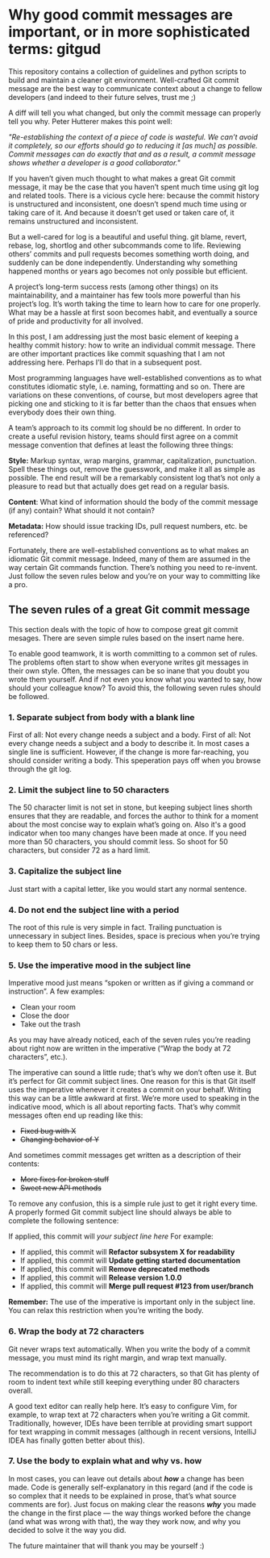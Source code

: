 # Why good commit messages are important, or in more sophisticated terms: gitgud
This repository contains a collection of guidelines and python scripts to build and maintain a cleaner git environment. Well-crafted Git commit message are the best way to communicate context about a change to fellow developers (and indeed to their future selves, trust me ;)

A diff will tell you what changed, but only the commit message can properly tell you why. Peter Hutterer makes this point well:

_"Re-establishing the context of a piece of code is wasteful. We can’t avoid it completely, so our efforts should go to reducing it [as much] as possible. Commit messages can do exactly that and as a result, a commit message shows whether a developer is a good collaborator."_

If you haven’t given much thought to what makes a great Git commit message, it may be the case that you haven’t spent much time using git log and related tools. There is a vicious cycle here: because the commit history is unstructured and inconsistent, one doesn’t spend much time using or taking care of it. And because it doesn’t get used or taken care of, it remains unstructured and inconsistent.

But a well-cared for log is a beautiful and useful thing. git blame, revert, rebase, log, shortlog and other subcommands come to life. Reviewing others’ commits and pull requests becomes something worth doing, and suddenly can be done independently. Understanding why something happened months or years ago becomes not only possible but efficient.

A project’s long-term success rests (among other things) on its maintainability, and a maintainer has few tools more powerful than his project’s log. It’s worth taking the time to learn how to care for one properly. What may be a hassle at first soon becomes habit, and eventually a source of pride and productivity for all involved.

In this post, I am addressing just the most basic element of keeping a healthy commit history: how to write an individual commit message. There are other important practices like commit squashing that I am not addressing here. Perhaps I’ll do that in a subsequent post.

Most programming languages have well-established conventions as to what constitutes idiomatic style, i.e. naming, formatting and so on. There are variations on these conventions, of course, but most developers agree that picking one and sticking to it is far better than the chaos that ensues when everybody does their own thing.

A team’s approach to its commit log should be no different. In order to create a useful revision history, teams should first agree on a commit message convention that defines at least the following three things:

**Style:** Markup syntax, wrap margins, grammar, capitalization, punctuation. Spell these things out, remove the guesswork, and make it all as simple as possible. The end result will be a remarkably consistent log that’s not only a pleasure to read but that actually does get read on a regular basis.

**Content**: What kind of information should the body of the commit message (if any) contain? What should it not contain?

**Metadata:** How should issue tracking IDs, pull request numbers, etc. be referenced?

Fortunately, there are well-established conventions as to what makes an idiomatic Git commit message. Indeed, many of them are assumed in the way certain Git commands function. There’s nothing you need to re-invent. Just follow the seven rules below and you’re on your way to committing like a pro.

## The seven rules of a great Git commit message
This section deals with the topic of how to compose great git commit mesages. There are seven simple rules based on the insert name here.

To enable good teamwork, it is worth committing to a common set of rules. The problems often start to show when everyone writes git messages in their own style. Often, the messages can be so inane that you doubt you wrote them yourself. And if not even you know what you wanted to say, how should your colleague know? To avoid this, the following seven rules should be followed.
### 1. **Separate subject from body with a blank line**
First of all: Not every change needs a subject and a body. First of all: Not every change needs a subject and a body to describe it. In most cases a single line is sufficient. However, if the change is more far-reaching, you should consider writing a body. This speperation pays off when you browse through the git log.
### 2. **Limit the subject line to 50 characters**
The 50 character limit is not set in stone, but keeping subject lines shorth ensures that they are readable, and forces the author to think for a moment about the most concise way to explain what’s going on. Also it's a good indicator when too many changes have been made at once. If you need more than 50 characters, you should commit less. So shoot for 50 characters, but consider 72 as a hard limit.
### 3. **Capitalize the subject line**
Just start with a capital letter, like you would start any normal sentence.
### 4. **Do not end the subject line with a period**
The root of this rule is very simple in fact. Trailing punctuation is unnecessary in subject lines. Besides, space is precious when you’re trying to keep them to 50 chars or less.
### 5. **Use the imperative mood in the subject line**
Imperative mood just means “spoken or written as if giving a command or instruction”. A few examples:
* Clean your room
* Close the door
* Take out the trash

As you may have already noticed, each of the seven rules you’re reading about right now are written in the imperative (“Wrap the body at 72 characters”, etc.).

The imperative can sound a little rude; that’s why we don’t often use it. But it’s perfect for Git commit subject lines. One reason for this is that Git itself uses the imperative whenever it creates a commit on your behalf. Writing this way can be a little awkward at first. We’re more used to speaking in the indicative mood, which is all about reporting facts. That’s why commit messages often end up reading like this:
* ~~Fixed bug with X~~
* ~~Changing behavior of Y~~

And sometimes commit messages get written as a description of their contents:
* ~~More fixes for broken stuff~~
* ~~Sweet new API methods~~

To remove any confusion, this is a simple rule just to get it right every time. A properly formed Git commit subject line should always be able to complete the following sentence:

If applied, this commit will *your subject line here*
For example:
* If applied, this commit will **Refactor subsystem X for readability**
* If applied, this commit will **Update getting started documentation**
* If applied, this commit will **Remove deprecated methods**
* If applied, this commit will **Release version 1.0.0**
* If applied, this commit will **Merge pull request #123 from user/branch**
 
**Remember:** The use of the imperative is important only in the subject line. You can relax this restriction when you’re writing the body.

### 6. **Wrap the body at 72 characters**
Git never wraps text automatically. When you write the body of a commit message, you must mind its right margin, and wrap text manually.

The recommendation is to do this at 72 characters, so that Git has plenty of room to indent text while still keeping everything under 80 characters overall.

A good text editor can really help here. It’s easy to configure Vim, for example, to wrap text at 72 characters when you’re writing a Git commit. Traditionally, however, IDEs have been terrible at providing smart support for text wrapping in commit messages (although in recent versions, IntelliJ IDEA has finally gotten better about this).

### 7. **Use the body to explain what and why vs. how**
In most cases, you can leave out details about _**how**_ a change has been made. Code is generally self-explanatory in this regard (and if the code is so complex that it needs to be explained in prose, that’s what source comments are for). Just focus on making clear the reasons _**why**_ you made the change in the first place — the way things worked before the change (and what was wrong with that), the way they work now, and why you decided to solve it the way you did.

The future maintainer that will thank you may be yourself :)
